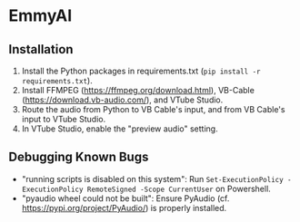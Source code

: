 # EmmyAI

## Installation
1. Install the Python packages in requirements.txt (`pip install -r requirements.txt`).
2. Install FFMPEG (https://ffmpeg.org/download.html), VB-Cable (https://download.vb-audio.com/), and VTube Studio.
3. Route the audio from Python to VB Cable's input, and from VB Cable's input to VTube Studio.
4. In VTube Studio, enable the "preview audio" setting.

## Debugging Known Bugs
- "running scripts is disabled on this system": Run `Set-ExecutionPolicy -ExecutionPolicy RemoteSigned -Scope CurrentUser` on Powershell.
- "pyaudio wheel could not be built": Ensure PyAudio (cf. https://pypi.org/project/PyAudio/) is properly installed.
